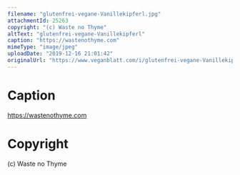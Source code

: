 ```yaml
---
filename: "glutenfrei-vegane-Vanillekipferl.jpg"
attachmentId: 25263
copyright: "(c) Waste no Thyme"
altText: "glutenfrei-vegane-Vanillekipferl"
caption: "https://wastenothyme.com"
mimeType: "image/jpeg"
uploadDate: "2019-12-16 21:01:42"
originalUrl: "https://www.veganblatt.com/i/glutenfrei-vegane-Vanillekipferl.jpg"
---
```


# Caption

https://wastenothyme.com

# Copyright

(c) Waste no Thyme

